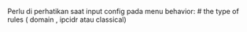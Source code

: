 Perlu di perhatikan saat input config pada menu
behavior:     # the type of rules ( domain , ipcidr  atau classical)
